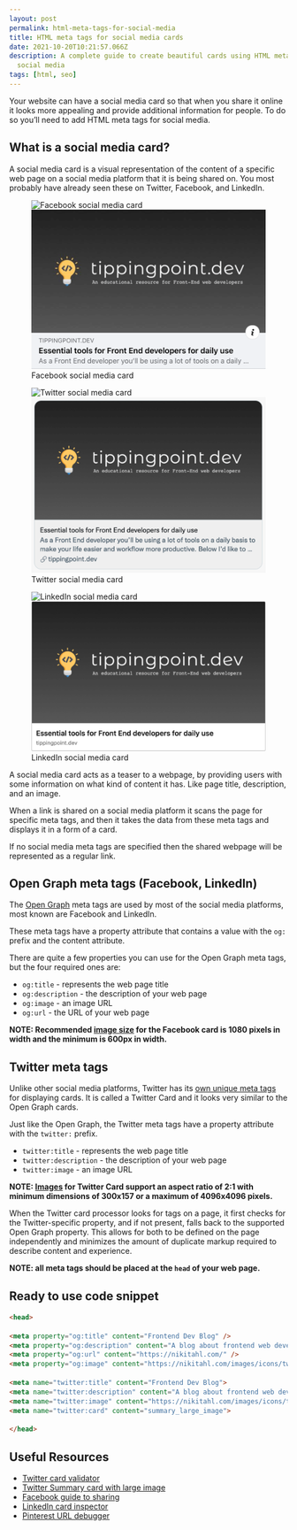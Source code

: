 ```yaml
---
layout: post
permalink: html-meta-tags-for-social-media
title: HTML meta tags for social media cards
date: 2021-10-20T10:21:57.066Z
description: A complete guide to create beautiful cards using HTML meta tags for
  social media
tags: [html, seo]
---
```

Your website can have a social media card so that when you share it online it looks more appealing and provide additional information for people. To do so you’ll need to add HTML meta tags for social media.

## What is a social media card?

A social media card is a visual representation of the content of a specific web page on a social media platform that it is being shared on. You most probably have already seen these on Twitter, Facebook, and LinkedIn.

<figure>
  <img class="shadow lozad" data-src="/images/misc/facebook-card.png" alt="Facebook social media card">
  <noscript>
    <img class="shadow" src="/images/misc/facebook-card.png" alt="Facebook social media card">
  </noscript>
  <figcaption>Facebook social media card</figcaption>
</figure>

<figure>
  <img class="shadow lozad" data-src="/images/misc/twitter-card.png" alt="Twitter social media card">
  <noscript>
    <img class="shadow" src="/images/misc/twitter-card.png" alt="Twitter social media card">
  </noscript>
  <figcaption>Twitter social media card</figcaption>
</figure>

<figure>
  <img class="shadow lozad" data-src="/images/misc/linkedin-card.png" alt="LinkedIn social media card">
  <noscript>
    <img class="shadow" src="/images/misc/linkedin-card.png" alt="LinkedIn social media card">
  </noscript>
  <figcaption>LinkedIn social media card</figcaption>
</figure>

A social media card acts as a teaser to a webpage, by providing users with some information on what kind of content it has. Like page title, description, and an image.

When a link is shared on a social media platform it scans the page for specific meta tags, and then it takes the data from these meta tags and displays it in a form of a card.

If no social media meta tags are specified then the shared webpage will be represented as a regular link.

## Open Graph meta tags (Facebook, LinkedIn)

The [Open Graph](https://ogp.me/) meta tags are used by most of the social media platforms, most known are Facebook and LinkedIn.

These meta tags have a property attribute that contains a value with the `og:` prefix and the content attribute.

There are quite a few properties you can use for the Open Graph meta tags, but the four required ones are:

* `og:title` - represents the web page title
* `og:description` - the description of your web page
* `og:image` - an image URL
* `og:url` - the URL of your web page

**NOTE: Recommended [image size](https://developers.facebook.com/docs/sharing/best-practices#images) for the Facebook card is 1080 pixels in width and the minimum is 600px in width.**

## Twitter meta tags

Unlike other social media platforms, Twitter has its [own unique meta tags](https://developer.twitter.com/en/docs/twitter-for-websites/cards/guides/getting-started) for displaying cards. It is called a Twitter Card and it looks very similar to the Open Graph cards.

Just like the Open Graph, the Twitter meta tags have a property attribute with the `twitter:` prefix.

* `twitter:title` - represents the web page title
* `twitter:description` - the description of your web page
* `twitter:image` - an image URL

**NOTE: [Images](https://developer.twitter.com/en/docs/twitter-for-websites/cards/overview/summary-card-with-large-image) for Twitter Card support an aspect ratio of 2:1 with minimum dimensions of 300x157 or a maximum of 4096x4096 pixels.**

When the Twitter card processor looks for tags on a page, it first checks for the Twitter-specific property, and if not present, falls back to the supported Open Graph property. This allows for both to be defined on the page independently and minimizes the amount of duplicate markup required to describe content and experience.

**NOTE: all meta tags should be placed at the `head` of your web page.**

## Ready to use code snippet

```html
<head>

<meta property="og:title" content="Frontend Dev Blog" />
<meta property="og:description" content="A blog about frontend web development - tips, tricks, use cases, how-tos, examples, stories." />
<meta property="og:url" content="https://nikitahl.com/" />
<meta property="og:image" content="https://nikitahl.com/images/icons/twitter-image.png" />

<meta name="twitter:title" content="Frontend Dev Blog">
<meta name="twitter:description" content="A blog about frontend web development - tips, tricks, use cases, how-tos, examples, stories.">
<meta name="twitter:image" content="https://nikitahl.com/images/icons/twitter-image.png">
<meta name="twitter:card" content="summary_large_image">

</head>
```

## Useful Resources

* [Twitter card validator](https://cards-dev.twitter.com/validator)
* [Twitter Summary card with large image](https://developer.twitter.com/en/docs/twitter-for-websites/cards/overview/summary-card-with-large-image)
* [Facebook guide to sharing](https://developers.facebook.com/docs/sharing/webmasters)
* [LinkedIn card inspector](https://www.linkedin.com/post-inspector/inspect/)
* [Pinterest URL debugger](https://developers.pinterest.com/tools/url-debugger/)